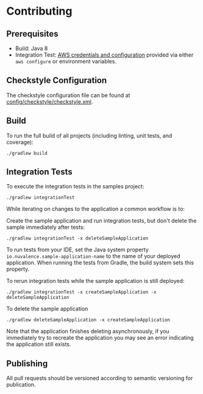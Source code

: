 # Contributing

## Prerequisites
 - Build: Java 8
 - Integration Test: [AWS credentials and configuration](https://docs.aws.amazon.com/cli/latest/userguide/cli-chap-configure.html) provided via either `aws configure` or environment variables.

## Checkstyle Configuration
The checkstyle configuration file can be found at [config/checkstyle/checkstyle.xml](config/checkstyle/checkstyle.xml).

## Build
To run the full build of all projects (including linting, unit tests, and coverage):
```
./gradlew build
```

## Integration Tests
To execute the integration tests in the samples project:
```
./gradlew integrationTest
```

While iterating on changes to the application a common workflow is to:

Create the sample application and run integration tests, but don't delete the sample immediately after tests:
```
./gradlew integrationTest -x deleteSampleApplication
```

To run tests from your IDE, set the Java system property `io.nuvalence.sample-application-name`
to the name of your deployed application. When running the tests from Gradle, the build system sets this property.

To rerun integration tests while the sample application is still deployed:
```
./gradlew integrationTest -x createSampleApplication -x deleteSampleApplication
```

To delete the sample application
```
./gradlew deleteSampleApplication -x createSampleApplication
```

Note that the application finishes deleting asynchronously, if you immediately try to recreate the application
you may see an error indicating the application still exists.

## Publishing

All pull requests should be versioned according to semantic versioning for publication.
